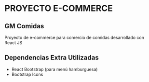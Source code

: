 # PROYECTO E-COMMERCE

## GM Comidas

Proyecto de e-commerce para comercio de comidas desarrollado con React JS

## Dependencias Extra Utilizadas

* React Bootstrap (para menú hamburguesa)
* Bootstrap Icons

